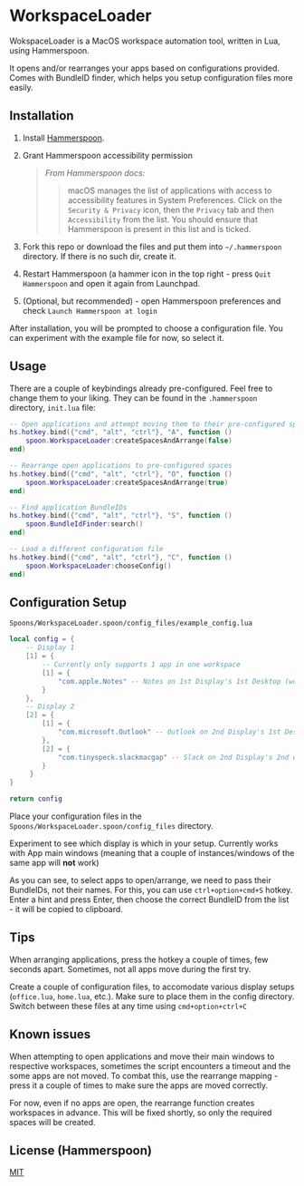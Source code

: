 # WorkspaceLoader

WokspaceLoader is a MacOS workspace automation tool, written in Lua, using Hammerspoon.

It opens and/or rearranges your apps based on configurations provided. Comes with BundleID finder, which helps you setup configuration files more easily.

## Installation

1. Install [Hammerspoon](https://github.com/Hammerspoon/hammerspoon?tab=readme-ov-file#how-do-i-install-it).
2. Grant Hammerspoon accessibility permission
   
   >*From Hammerspoon docs:*
   >> macOS manages the list of applications with access to accessibility features in System Preferences.
   >> Click on the `Security & Privacy` icon, then the `Privacy` tab and then `Accessibility` from the list.
   >> You should ensure that Hammerspoon is present in this list and is ticked.

3. Fork this repo or download the files and put them into `~/.hammerspoon` directory. If there is no such dir, create it.
4. Restart Hammerspoon (a hammer icon in the top right - press `Quit Hammerspoon` and open it again from Launchpad.
5. (Optional, but recommended) - open Hammerspoon preferences and check `Launch Hammerspoon at login`

After installation, you will be prompted to choose a configuration file. You can experiment with the example file for now, so select it.
 
## Usage

There are a couple of keybindings already pre-configured. Feel free to change them to your liking.
They can be found in the `.hammerspoon` directory, `init.lua` file:
```lua:init.lua
-- Open applications and attempt moving them to their pre-configured spaces
hs.hotkey.bind({"cmd", "alt", "ctrl"}, "A", function ()
    spoon.WorkspaceLoader:createSpacesAndArrange(false)
end)

-- Rearrange open applications to pre-configured spaces
hs.hotkey.bind({"cmd", "alt", "ctrl"}, "O", function ()
    spoon.WorkspaceLoader:createSpacesAndArrange(true)
end)

-- Find application BundleIDs
hs.hotkey.bind({"cmd", "alt", "ctrl"}, "S", function ()
    spoon.BundleIdFinder:search()
end)

-- Load a different configuration file
hs.hotkey.bind({"cmd", "alt", "ctrl"}, "C", function ()
    spoon.WorkspaceLoader:chooseConfig()
end)
```

## Configuration Setup
`Spoons/WorkspaceLoader.spoon/config_files/example_config.lua`
```lua:example_config.lua
local config = {
    -- Display 1
    [1] = {
        -- Currently only supports 1 app in one workspace
        [1] = {
            "com.apple.Notes" -- Notes on 1st Display's 1st Desktop (workspace)
        }
    },
    -- Display 2
    [2] = {
        [1] = {
            "com.microsoft.Outlook" -- Outlook on 2nd Display's 1st Desktop (workspace)
        },
        [2] = {
            "com.tinyspeck.slackmacgap" -- Slack on 2nd Display's 2nd workspace, etc.
        }
     }
}

return config
```
Place your configuration files in the `Spoons/WorkspaceLoader.spoon/config_files` directory.

Experiment to see which display is which in your setup. Currently works with App main windows (meaning that a couple of instances/windows of the same app will **not** work)

As you can see, to select apps to open/arrange, we need to pass their BundleIDs, not their names. For this, you can use `ctrl+option+cmd+S` hotkey. 
Enter a hint and press Enter, then choose the correct BundleID from the list - it will be copied to clipboard.


## Tips

When arranging applications, press the hotkey a couple of times, few seconds apart. Sometimes, not all apps move during the first try.

Create a couple of configuration files, to accomodate various display setups (`office.lua`, `home.lua`, etc.). Make sure to place them in the config directory.
Switch between these files at any time using `cmd+option+ctrl+C`

## Known issues

When attempting to open applications and move their main windows to respective workspaces, sometimes the script encounters a timeout and the some apps are not moved. 
To combat this, use the rearrange mapping - press it a couple of times to make sure the apps are moved correctly.

For now, even if no apps are open, the rearrange function creates workspaces in advance. This will be fixed shortly, so only the required spaces will be created.

## License (Hammerspoon)

[MIT](https://choosealicense.com/licenses/mit/)
